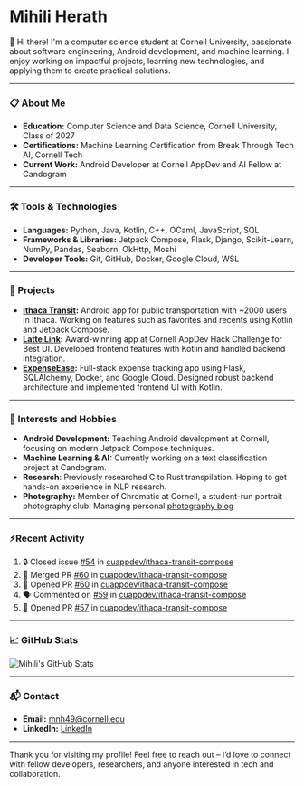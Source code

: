 # Mihili Herath

👋 Hi there! I'm a computer science student at Cornell University, passionate about software engineering, Android development, and machine learning. I enjoy working on impactful projects, learning new technologies, and applying them to create practical solutions.

---

### 📋 About Me
- **Education:** Computer Science and Data Science, Cornell University, Class of 2027
- **Certifications:** Machine Learning Certification from Break Through Tech AI, Cornell Tech
- **Current Work:** Android Developer at Cornell AppDev and AI Fellow at Candogram

---

### 🛠️ Tools & Technologies

- **Languages:** Python, Java, Kotlin, C++, OCaml, JavaScript, SQL
- **Frameworks & Libraries:** Jetpack Compose, Flask, Django, Scikit-Learn, NumPy, Pandas, Seaborn, OkHttp, Moshi
- **Developer Tools:** Git, GitHub, Docker, Google Cloud, WSL

---

### 💼 Projects

- **[Ithaca Transit](https://github.com/IthacaTransit):** Android app for public transportation with ~2000 users in Ithaca. Working on features such as favorites and recents using Kotlin and Jetpack Compose.
- **[Latte Link](https://github.com/nchu05/Latte-Link):** Award-winning app at Cornell AppDev Hack Challenge for Best UI. Developed frontend features with Kotlin and handled backend integration.
- **[ExpenseEase](https://github.com/Mihilih/ExpenseEaseFrontEnd):** Full-stack expense tracking app using Flask, SQLAlchemy, Docker, and Google Cloud. Designed robust backend architecture and implemented frontend UI with Kotlin.

---

### 🌱 Interests and Hobbies
- **Android Development:** Teaching Android development at Cornell, focusing on modern Jetpack Compose techniques.
- **Machine Learning & AI:** Currently working on a text classification project at Candogram.
- **Research**: Previously researched C to Rust transpilation. Hoping to get hands-on experience in NLP research.
- **Photography:** Member of Chromatic at Cornell, a student-run portrait photography club. Managing personal [photography blog](https://www.instagram.com/ellynngraphy/)

---

### ⚡Recent Activity

<!--START_SECTION:activity-->
1. 🔒 Closed issue [#54](https://github.com/cuappdev/ithaca-transit-compose/issues/54) in [cuappdev/ithaca-transit-compose](https://github.com/cuappdev/ithaca-transit-compose)
2. 🎉 Merged PR [#60](https://github.com/cuappdev/ithaca-transit-compose/pull/60) in [cuappdev/ithaca-transit-compose](https://github.com/cuappdev/ithaca-transit-compose)
3. 💪 Opened PR [#60](https://github.com/cuappdev/ithaca-transit-compose/pull/60) in [cuappdev/ithaca-transit-compose](https://github.com/cuappdev/ithaca-transit-compose)
4. 🗣 Commented on [#59](https://github.com/cuappdev/ithaca-transit-compose/pull/59#issuecomment-2669718474) in [cuappdev/ithaca-transit-compose](https://github.com/cuappdev/ithaca-transit-compose)
5. 💪 Opened PR [#57](https://github.com/cuappdev/ithaca-transit-compose/pull/57) in [cuappdev/ithaca-transit-compose](https://github.com/cuappdev/ithaca-transit-compose)
<!--END_SECTION:activity-->

---

### 📈 GitHub Stats

![Mihili's GitHub Stats](https://github-readme-stats.vercel.app/api?username=Mihilih&show_icons=true&theme=radical)

---

### 📬 Contact

- **Email:** mnh49@cornell.edu
- **LinkedIn:** [LinkedIn](https://www.linkedin.com/in/mihili-herath/)

---

Thank you for visiting my profile! Feel free to reach out – I’d love to connect with fellow developers, researchers, and anyone interested in tech and collaboration.
